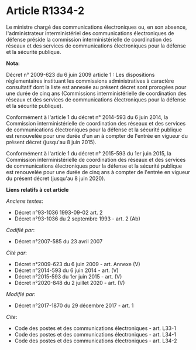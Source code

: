 # Article R1334-2

Le ministre chargé des communications électroniques ou, en son absence, l'administrateur interministériel des communications
électroniques de défense préside la commission interministérielle de coordination des réseaux et des services de
communications électroniques pour la défense et la sécurité publique.

**Nota:**

Décret n° 2009-623 du 6 juin 2009 article 1 : Les dispositions réglementaires instituant les commissions administratives à
caractère consultatif dont la liste est annexée au présent décret sont prorogées pour une durée de cinq ans (Commissions
interministérielle de coordination des réseaux et des services de communications électroniques pour la défense et la sécurité
publique).

Conformément à l'article 1 du décret n° 2014-593 du 6 juin 2014, la Commission interministérielle de coordination des réseaux
et des services de communications électroniques pour la défense et la sécurité publique est renouvelée pour une durée d'un an
à compter de l'entrée en vigueur du présent décret (jusqu'au 8 juin 2015).

Conformément à l'article 1 du décret n° 2015-593 du 1er juin 2015, la Commission interministérielle de coordination des
réseaux et des services de communications électroniques pour la défense et la sécurité publique est renouvelée pour une durée
de cinq ans à compter de l'entrée en vigueur du présent décret (jusqu'au 8 juin 2020).

**Liens relatifs à cet article**

_Anciens textes_:

  - Décret n°93-1036 1993-09-02 art. 2
  - Décret n°93-1036 du 2 septembre 1993 - art. 2 (Ab)

_Codifié par_:

  - Décret n°2007-585 du 23 avril 2007

_Cité par_:

  - Décret n°2009-623 du 6 juin 2009 - art. Annexe (V)
  - Décret n°2014-593 du 6 juin 2014 - art. (V)
  - Décret n°2015-593 du 1er juin 2015 - art. (V)
  - Décret n°2020-848 du 2 juillet 2020 - art. (V)

_Modifié par_:

  - Décret n°2017-1870 du 29 décembre 2017 - art. 1

_Cite_:

  - Code des postes et des communications électroniques - art. L33-1
  - Code des postes et des communications électroniques - art. L34-1
  - Code des postes et des communications électroniques - art. L34-2
